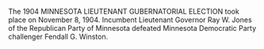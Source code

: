 The 1904 MINNESOTA LIEUTENANT GUBERNATORIAL ELECTION took place on November 8, 1904. Incumbent Lieutenant Governor Ray W. Jones of the Republican Party of Minnesota defeated Minnesota Democratic Party challenger Fendall G. Winston.

